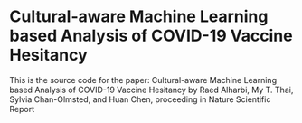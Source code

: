 # Cultural-aware Machine Learning based Analysis of COVID-19 Vaccine Hesitancy
This is the source code for the paper: Cultural-aware Machine Learning based Analysis of COVID-19 Vaccine Hesitancy by Raed Alharbi, My T. Thai, Sylvia Chan-Olmsted, and Huan Chen, proceeding in Nature Scientific Report 
